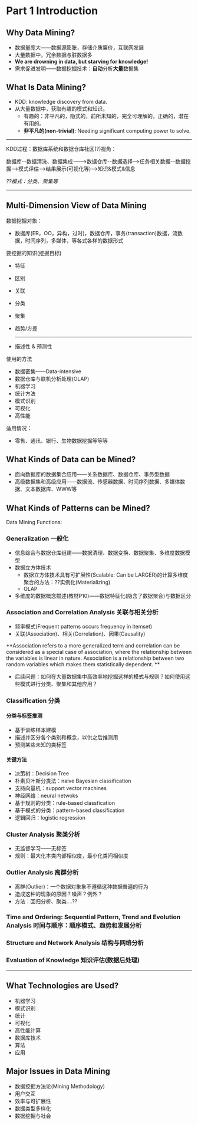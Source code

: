 # Part 1 Introduction

## Why Data Mining?

- 数据量庞大——数据源膨胀，存储介质廉价，互联网发展
- 大量数据中，冗余数据与脏数据多
- **We are drowning in data, but starving for knowledge!**
- 需求促进发明——数据挖掘技术：**自动**分析**大量**数据集

## What Is Data Mining?

- KDD: knowledge discovery from data.
- 从大量数据中，获取有趣的模式和知识。
  - 有趣的：非平凡的，隐式的，前所未知的，完全可理解的，正确的，潜在有用的。
  - **非平凡的(non-trivial)**: Needing significant computing power to solve.

---

KDD过程：数据库系统和数据仓库社区(?)视角：

数据库--数据清洗、数据集成--->数据仓库--数据选择-->任务相关数据--数据挖掘-->模式评估-->结果展示(可视化等)-->知识&模式&信息

*??模式：分类、聚集等*

---

## Multi-Dimension View of Data Mining

数据挖掘对象：

- 数据库(ER，OO，异构，过时)，数据仓库，事务(transaction)数据，流数据，时间序列，多媒体，等各式各样的数据形式

要挖掘的知识(挖掘目标)

- 特征

- 区别

- 关联

- 分类

- 聚集

- 趋势/方差

  ---

- 描述性 & 预测性

使用的方法

- 数据密集——Data-intensive
- 数据仓库与联机分析处理(OLAP)
- 机器学习
- 统计方法
- 模式识别
- 可视化
- 高性能

适用情况：

- 零售、通讯、银行、生物数据挖掘等等等

## What Kinds of Data can be Mined?

- 面向数据库的数据集合应用——关系数据库、数据仓库、事务型数据
- 高级数据集和高级应用——数据流、传感器数据、时间序列数据、多媒体数据、文本数据库、WWW等

## What Kinds of Patterns can be Mined?

Data Mining Functions:

### Generalization 一般化

- 信息综合与数据仓库组建——数据清理、数据变换、数据聚集、多维度数据模型
- 数据立方体技术
  - 数据立方体技术具有可扩展性(Scalable: Can be LARGER)的计算多维度聚合的方法：??实例化(Materializing)
  - OLAP
- 多维度的数据概念描述(教材P10)——数据特征化(隐含了数据聚合)与数据区分

### Association and Correlation Analysis 关联与相关分析

- 频率模式(Frequent patterns occurs frequency in itemset)
- 关联(Association)、相关(Correlation)、因果(Causality)

**Association refers to a more generalized term and correlation can be considered as a special case of association, where the relationship between the variables is linear in nature. Association is a relationship between two random variables which makes them statistically dependent. **

- 后续问题：如何在大量数据集中高效率地挖掘这样的模式与规则？如何使用这些模式进行分类、聚集和其他应用？

### Classification 分类

#### 分类与标签推测

- 基于训练样本建模
- 描述并区分各个类别和概念，以供之后推测用
- 预测某些未知的类标签

#### 关键方法

- 决策树：Decision Tree
- 朴素贝叶斯分类法：naive Bayesian classification
- 支持向量机：support vector machines
- 神经网络：neural netwoks
- 基于规则的分类：rule-based classfication
- 基于模式的分类：pattern-based classification
- 逻辑回归：logistic regression

### Cluster Analysis 聚类分析

- 无监督学习——无标签
- 规则：最大化本类内部相似度，最小化类间相似度

### Outlier Analysis 离群分析

- 离群(Outlier)：一个数据对象象不遵循这种数据普遍的行为
- 造成这种的现象的原因？噪声？例外？
- 方法：回归分析、聚类....??

### Time and Ordering: Sequential Pattern, Trend and Evolution Analysis 时间与顺序：顺序模式、趋势和发展分析

### Structure and Network Analysis 结构与网络分析

### Evaluation of Knowledge 知识评估(数据后处理)

---

## What Technologies are Used?

- 机器学习
- 模式识别
- 统计
- 可视化
- 高性能计算
- 数据库技术
- 算法
- 应用

## Major Issues in Data Mining

- 数据挖掘方法论(Mining Methodology)
- 用户交互
- 效率与可扩展性
- 数据类型多样化
- 数据挖掘与社会